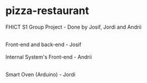 # pizza-restaurant
FHICT S1 Group Project - Done by Josif, Jordi and Andrii

<br>
Front-end and back-end - Josif

<br>
<br>
Internal System's Front-end - Andrii
<br>
<br>


Smart Oven (Arduino) - Jordi
